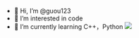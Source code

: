 - 👋 Hi, I’m @guou123
- 👀 I’m interested in code
- 🌱 I’m currently learning C++，Python
![](https://komarev.com/ghpvc/?username=guou123)

<!---
guou123/guou123 is a ✨ special ✨ repository because its `README.md` (this file) appears on your GitHub profile.
You can click the Preview link to take a look at your changes.
--->
